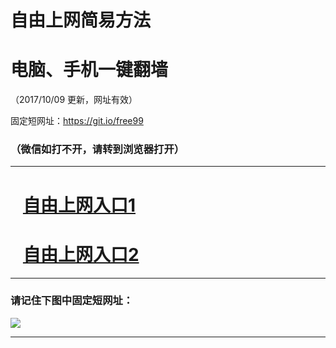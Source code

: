 ﻿# 自由上网简易方法

# 电脑、手机一键翻墙

（2017/10/09 更新，网址有效）

固定短网址：https://git.io/free99

### （微信如打不开，请转到浏览器打开）


***





# &nbsp;&nbsp; <a href="http://ft84267003.fwq-tz-1001.info/fwqtz01.html?t=10090018478 " target="_blank">自由上网入口1</a>
# &nbsp;&nbsp; <a href="http://ft1615719027.fwq-tz-1002.info/fwqtz02.html?t=100900117457 " target="_blank">自由上网入口2</a>
***

### 请记住下图中固定短网址：

<img src="https://s3-us-west-2.amazonaws.com/fwq-1001/yjfq-20170905okok.png" /> 


***

